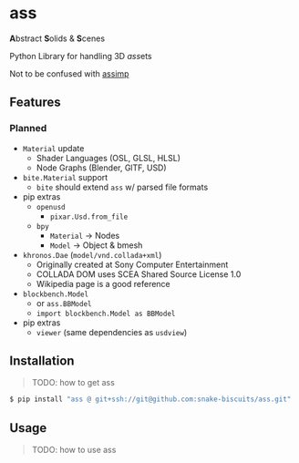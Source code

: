 # ass

**A**bstract **S**olids & **S**cenes

Python Library for handling 3D *ass*ets

Not to be confused with [assimp](https://github.com/assimp/assimp/)


## Features
### Planned
 * `Material` update
   - Shader Languages (OSL, GLSL, HLSL)
   - Node Graphs (Blender, GlTF, USD)
 * `bite.Material` support
   - `bite` should extend `ass` w/ parsed file formats
 * pip extras
   - `openusd`
     * `pixar.Usd.from_file`
   - `bpy`
     * `Material` -> Nodes
     * `Model` -> Object & bmesh
 * `khronos.Dae` (`model/vnd.collada+xml`)
   - Originally created at Sony Computer Entertainment
   - COLLADA DOM uses SCEA Shared Source License 1.0
   - Wikipedia page is a good reference
 * `blockbench.Model`
   - or `ass.BBModel`
   - `import blockbench.Model as BBModel`
 * pip extras
   - `viewer` (same dependencies as `usdview`)


## Installation

> TODO: how to get ass

```sh
$ pip install "ass @ git+ssh://git@github.com:snake-biscuits/ass.git"
```


## Usage

> TODO: how to use ass
